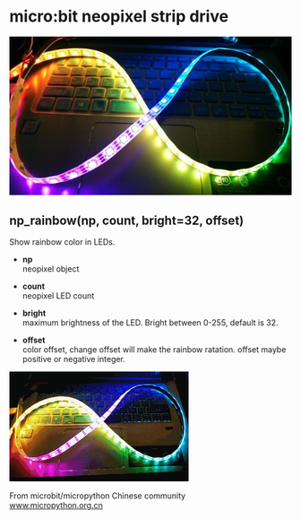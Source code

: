 # micro:bit neopixel strip drive


![](neo_strip.jpg)  

## np_rainbow(np, count, bright=32, offset)
Show rainbow color in LEDs.

* **np**  
neopixel object  

* **count**  
neopixel LED count  

* **bright**  
maximum brightness of the LED. Bright between 0-255, default is 32.

* **offset**  
color offset, change offset will make the rainbow ratation. offset maybe positive or negative integer.

![](rainbow.gif)

From microbit/micropython Chinese community  
www.micropython.org.cn